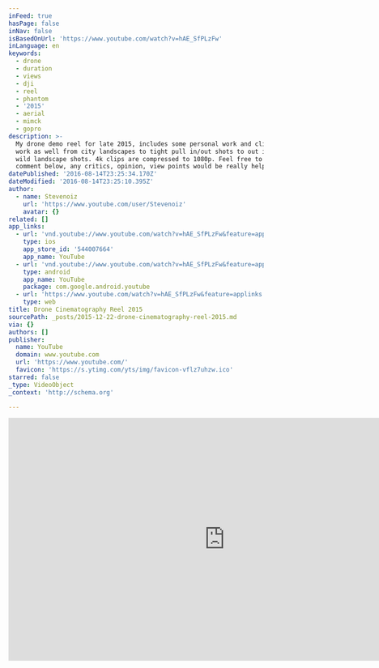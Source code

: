 ```yaml
---
inFeed: true
hasPage: false
inNav: false
isBasedOnUrl: 'https://www.youtube.com/watch?v=hAE_SfPLzFw'
inLanguage: en
keywords:
  - drone
  - duration
  - views
  - dji
  - reel
  - phantom
  - '2015'
  - aerial
  - mimck
  - gopro
description: >-
  My drone demo reel for late 2015, includes some personal work and clientele
  work as well from city landscapes to tight pull in/out shots to out in the
  wild landscape shots. 4k clips are compressed to 1080p. Feel free to like and
  comment below, any critics, opinion, view points would be really helpful.
datePublished: '2016-08-14T23:25:34.170Z'
dateModified: '2016-08-14T23:25:10.395Z'
author:
  - name: Stevenoiz
    url: 'https://www.youtube.com/user/Stevenoiz'
    avatar: {}
related: []
app_links:
  - url: 'vnd.youtube://www.youtube.com/watch?v=hAE_SfPLzFw&feature=applinks'
    type: ios
    app_store_id: '544007664'
    app_name: YouTube
  - url: 'vnd.youtube://www.youtube.com/watch?v=hAE_SfPLzFw&feature=applinks'
    type: android
    app_name: YouTube
    package: com.google.android.youtube
  - url: 'https://www.youtube.com/watch?v=hAE_SfPLzFw&feature=applinks'
    type: web
title: Drone Cinematography Reel 2015
sourcePath: _posts/2015-12-22-drone-cinematography-reel-2015.md
via: {}
authors: []
publisher:
  name: YouTube
  domain: www.youtube.com
  url: 'https://www.youtube.com/'
  favicon: 'https://s.ytimg.com/yts/img/favicon-vflz7uhzw.ico'
starred: false
_type: VideoObject
_context: 'http://schema.org'

---
```

<iframe src="https://cdn.embedly.com/widgets/media.html?src=https%3A%2F%2Fwww.youtube.com%2Fembed%2FhAE_SfPLzFw%3Ffeature%3Doembed&amp;url=https%3A%2F%2Fwww.youtube.com%2Fwatch%3Fv%3DhAE_SfPLzFw&amp;image=https%3A%2F%2Fi.ytimg.com%2Fvi%2FhAE_SfPLzFw%2Fhqdefault.jpg&amp;key=b7d04c9b404c499eba89ee7072e1c4f7&amp;type=text%2Fhtml&amp;schema=youtube" width="854" height="480" scrolling="no" frameborder="0" allowfullscreen="allowfullscreen" style=""></iframe>